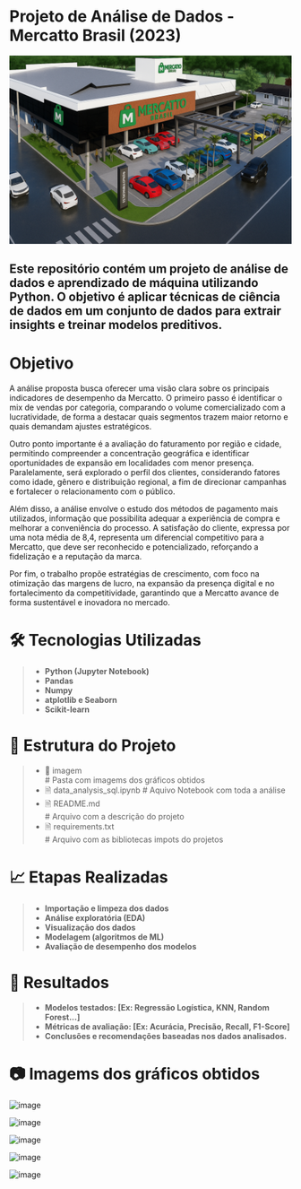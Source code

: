 # Projeto de Análise de Dados - Mercatto Brasil (2023)

<p align="center">
  <img src="imagem/Mercatto Brasil.png" alt="Descrição da imagem">
</p>

## Este repositório contém um projeto de análise de dados e aprendizado de máquina utilizando Python. O objetivo é aplicar técnicas de ciência de dados em um conjunto de dados para extrair insights e treinar modelos preditivos.

# Objetivo

 A análise proposta busca oferecer uma visão clara sobre os principais indicadores de desempenho da Mercatto. O primeiro passo é identificar o mix de vendas por categoria, comparando o volume comercializado com a lucratividade, de forma a destacar quais segmentos trazem maior retorno e quais demandam ajustes estratégicos. 

 Outro ponto importante é a avaliação do faturamento por região e cidade, permitindo compreender a concentração geográfica e identificar oportunidades de expansão em localidades com menor presença. Paralelamente, será explorado o perfil dos clientes, considerando fatores como idade, gênero e distribuição regional, a fim de direcionar campanhas e fortalecer o relacionamento com o público. 

 Além disso, a análise envolve o estudo dos métodos de pagamento mais utilizados, informação que possibilita adequar a experiência de compra e melhorar a conveniência do processo. A satisfação do cliente, expressa por uma nota média de 8,4, representa um diferencial competitivo para a Mercatto, que deve ser reconhecido e potencializado, reforçando a fidelização e a reputação da marca. 
  
 Por fim, o trabalho propõe estratégias de crescimento, com foco na otimização das margens de lucro, na expansão da presença digital e no fortalecimento da competitividade, garantindo que a Mercatto avance de forma sustentável e inovadora no mercado.

# 🛠️ Tecnologias Utilizadas

>- __Python (Jupyter Notebook)__
>- __Pandas__
>- __Numpy__
>- __atplotlib e Seaborn__
>- __Scikit-learn__
#
# 📁 Estrutura do Projeto

>- 📂 imagem    
    # Pasta com imagems dos gráficos obtidos
>- 🗎 data_analysis_sql.ipynb
    # Aquivo Notebook com toda a análise
>- 🗎 README.md     
    # Arquivo com a descrição do projeto
>- 🗎 requirements.txt    
    # Arquivo com as bibliotecas impots do projetos
#
# 📈 Etapas Realizadas

>- __Importação e limpeza dos dados__
>- __Análise exploratória (EDA)__
>- __Visualização dos dados__
>- __Modelagem (algoritmos de ML)__
>- __Avaliação de desempenho dos modelos__
#
# 🧠 Resultados

>- __Modelos testados: [Ex: Regressão Logística, KNN, Random Forest...]__
>- __Métricas de avaliação: [Ex: Acurácia, Precisão, Recall, F1-Score]__
>- __Conclusões e recomendações baseadas nos dados analisados.__
#

# 📷  Imagems dos gráficos obtidos

![image](https://github.com/user-attachments/assets/1715658b-822f-49e6-8d59-66642a4a2c74)

![image](https://github.com/user-attachments/assets/b9b460a6-c9d7-45bb-bf55-16212267d3b1)

![image](https://github.com/user-attachments/assets/c3225975-a799-4279-b569-689c00b6963f)

![image](https://github.com/user-attachments/assets/d4a2c162-b779-4fd9-8d02-be6a5b11a197)

![image](https://github.com/user-attachments/assets/fc41a869-1f16-478c-9758-966529053b89)

